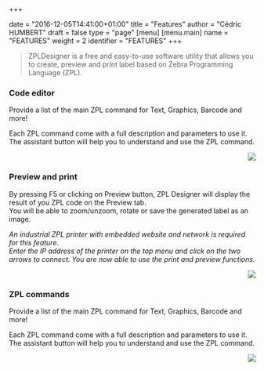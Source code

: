 +++

date = "2016-12-05T14:41:00+01:00"
title = "Features"
author = "Cédric HUMBERT"
draft = false
type = "page"
[menu]
     [menu.main]
        name = "FEATURES"
        weight = 2
        identifier = "FEATURES"
+++
>ZPLDesigner is a free and easy-to-use software utility that allows you to create, preview and print label based on Zebra Programming Language (ZPL).

<div class="empty-sep"></div>

<div class="gray-box">
  <div class="row gutters">
    <div class="col col-6 item">
        <h3 class="boxtitle">Code editor</h3>
        <p>Provide a list of the main ZPL command for Text, Graphics, Barcode and more!</p>
        <p>Each ZPL command come with a full description and parameters to use it. The assistant button will help you to understand and use the ZPL command.</p>
    </div>
    <div class="col col-6 item">
      <div style="width: 100%; text-align: right;">
        <img class="feature-img" src="/img/zplhelp.png">
      </div>
    </div>
  </div>
</div>

<div class="empty-sep"></div>

<div class="gray-box">
  <div class="row gutters">
  <div class="col col-6 item">
        <h3 class="boxtitle">Preview and print</h3>
        <p>By pressing F5 or clicking on Preview button, ZPL Designer will display the result of you ZPL code on the Preview tab. <br>You will be able to zoom/unzoom, rotate or save the generated label as an image.</p>
        <p><i>An industrial ZPL printer with embedded website and network is required for this feature. <br>Enter the IP address of the printer on the top menu and click on the two arrows to connect. You are now able to use the print and preview functions.</i></p>
    </div>
	<div class="col col-6 item">
      <div style="width: 100%; text-align: right;">
        <img class="feature-img" src="/img/preview.png">
      </div>
    </div>
  </div>
</div>

<div class="empty-sep"></div> 

<div class="gray-box">
  <div class="row gutters">
    <div class="col col-6 item">
        <h3 class="boxtitle">ZPL commands</h3>
        <p>Provide a list of the main ZPL command for Text, Graphics, Barcode and more!</p>
        <p>Each ZPL command come with a full description and parameters to use it. The assistant button will help you to understand and use the ZPL command.</p>
    </div>
    <div class="col col-6 item">
      <div style="width: 100%; text-align: right;">
        <img class="feature-img" src="/img/zplhelp.png">
      </div>
    </div>
  </div>
</div>

